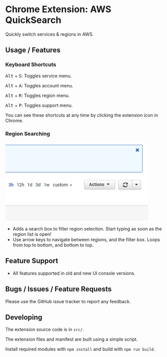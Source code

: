 # Chrome Extension: AWS QuickSearch

Quickly switch services & regions in AWS.

## Usage / Features

### Keyboard Shortcuts

<kbd>Alt</kbd> + <kbd>S</kbd>: Toggles service menu.

<kbd>Alt</kbd> + <kbd>A</kbd>: Toggles account menu.

<kbd>Alt</kbd> + <kbd>R</kbd>: Toggles region menu.

<kbd>Alt</kbd> + <kbd>P</kbd>: Toggles support menu.

You can see these shortcuts at any time by clicking the extension icon in Chrome.

### Region Searching

![Region Quick Searching](features/region-quick-search.gif)

* Adds a search box to filter region selection. Start typing as soon as the region list is open!
* Use arrow keys to navigate between regions, and the filter box. Loops from top to bottom, and bottom to top.

## Feature Support

* All features supported in old and new UI console versions.

## Bugs / Issues / Feature Requests

Please use the GitHub issue tracker to report any feedback. 

## Developing

The extension source code is in `src/`.

The extension files and manifest are built using a simple script.

Install required modules with `npm install` and build with `npm run build`.

